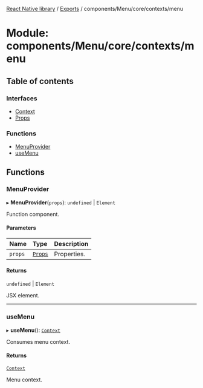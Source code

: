 [React Native library](../index.md) / [Exports](../modules.md) / components/Menu/core/contexts/menu

# Module: components/Menu/core/contexts/menu

## Table of contents

### Interfaces

- [Context](../interfaces/components_Menu_core_contexts_menu.Context.md)
- [Props](../interfaces/components_Menu_core_contexts_menu.Props.md)

### Functions

- [MenuProvider](components_Menu_core_contexts_menu.md#menuprovider)
- [useMenu](components_Menu_core_contexts_menu.md#usemenu)

## Functions

### MenuProvider

▸ **MenuProvider**(`props`): `undefined` \| `Element`

Function component.

#### Parameters

| Name | Type | Description |
| :------ | :------ | :------ |
| `props` | [`Props`](../interfaces/components_Menu_core_contexts_menu.Props.md) | Properties. |

#### Returns

`undefined` \| `Element`

JSX element.

___

### useMenu

▸ **useMenu**(): [`Context`](../interfaces/components_Menu_core_contexts_menu.Context.md)

Consumes menu context.

#### Returns

[`Context`](../interfaces/components_Menu_core_contexts_menu.Context.md)

Menu context.
